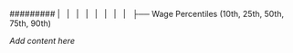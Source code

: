 ######### |   |   |   |   |   |   |   |   ├── Wage Percentiles (10th, 25th, 50th, 75th, 90th)

*Add content here*